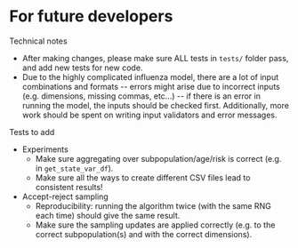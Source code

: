 # For future developers

Technical notes
- After making changes, please make sure ALL tests in `tests/` folder pass, and add new tests for new code.
- Due to the highly complicated influenza model, there are a lot of input combinations and formats -- errors might arise due to incorrect inputs (e.g. dimensions, missing commas, etc...) -- if there is an error in running the model, the inputs should be checked first. Additionally, more work should be spent on writing input validators and error messages.

Tests to add
- Experiments
  - Make sure aggregating over subpopulation/age/risk is correct (e.g. in `get_state_var_df`).
  - Make sure all the ways to create different CSV files lead to consistent results!
- Accept-reject sampling
  - Reproducibility: running the algorithm twice (with the same RNG each time) should give the same result.
  - Make sure the sampling updates are applied correctly (e.g. to the correct subpopulation(s) and with the correct dimensions).